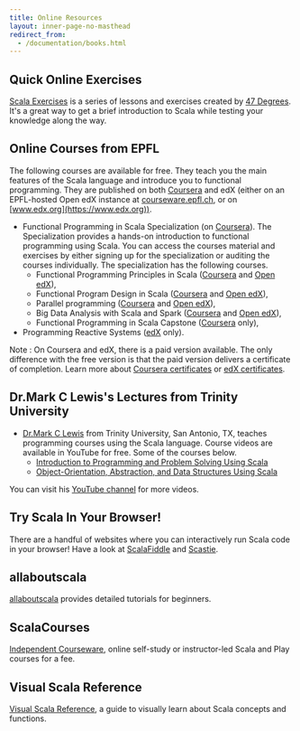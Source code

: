 ```yaml
---
title: Online Resources
layout: inner-page-no-masthead
redirect_from:
  - /documentation/books.html
---
```


## Quick Online Exercises
[Scala Exercises](https://www.scala-exercises.org/) is a series of lessons and exercises created by [47 Degrees](https://www.47deg.com/). It's a great way to get a brief introduction to Scala while testing your knowledge along the way.

## Online Courses from EPFL

The following courses are available for free. They teach you the main features of the Scala language and introduce you
to functional programming. They are published on both [Coursera](https://www.coursera.org) and edX (either on an
EPFL-hosted Open edX instance at [courseware.epfl.ch](https://courseware.epfl.ch/), or on
[www.edx.org](https://www.edx.org)).

 * Functional Programming in Scala Specialization (on [Coursera](https://www.coursera.org/specializations/scala)).
   The Specialization provides a hands-on introduction to functional programming using Scala. You can access the courses
   material and exercises by either signing up for the specialization or auditing the courses individually. The
   specialization has the following courses.
    * Functional Programming Principles in Scala ([Coursera](https://www.coursera.org/learn/progfun1) and
      [Open edX](https://courseware.epfl.ch/courses/course-v1:EPFL+progfun1+2018_T1/about)),
    * Functional Program Design in Scala ([Coursera](https://www.coursera.org/learn/progfun2) and
      [Open edX](https://courseware.epfl.ch/courses/course-v1:EPFL+progfun2+2018_T1/about)),
    * Parallel programming ([Coursera](https://www.coursera.org/learn/parprog1) and
      [Open edX](https://courseware.epfl.ch/courses/course-v1:EPFL+parprog1+2018_T1/about)),
    * Big Data Analysis with Scala and Spark ([Coursera](https://www.coursera.org/learn/scala-spark-big-data) and
      [Open edX](https://courseware.epfl.ch/courses/course-v1:EPFL+scala-spark-big-data+2018-T1/about)),
    * Functional Programming in Scala Capstone ([Coursera](https://www.coursera.org/learn/scala-capstone) only),
 * Programming Reactive Systems ([edX](https://www.edx.org/course/programming-reactive-systems) only).

Note : On Coursera and edX, there is a paid version available. The only difference with the free version is that
the paid version delivers a certificate of completion. Learn more about
[Coursera certificates](https://learner.coursera.help/hc/en-us/articles/209819053-Get-a-Course-Certificate) or
[edX certificates](https://support.edx.org/hc/en-us/categories/115002269627-Certificates).

## Dr.Mark C Lewis's Lectures from Trinity University

 * [Dr.Mark C Lewis](http://www.cs.trinity.edu/~mlewis/) from Trinity University, San Antonio, TX, teaches programming courses using the Scala language. Course videos are available in YouTube for free. Some of the courses below.
   * [Introduction to Programming and Problem Solving Using Scala](https://www.youtube.com/playlist?list=PLLMXbkbDbVt9MIJ9DV4ps-_trOzWtphYO)
   * [Object-Orientation, Abstraction, and Data Structures Using Scala](https://www.youtube.com/playlist?list=PLLMXbkbDbVt8JLumqKj-3BlHmEXPIfR42)

 You can visit his [YouTube channel](https://www.youtube.com/user/DrMarkCLewis/featured) for more videos.


## Try Scala In Your Browser!
There are a handful of websites where you can interactively run Scala code in your browser! Have a look at [ScalaFiddle](https://scalafiddle.io/) and [Scastie](http://scastie.org/).

## allaboutscala
[allaboutscala](http://allaboutscala.com/) provides detailed tutorials for beginners.

## ScalaCourses
[Independent Courseware](http://getscala.com), online self-study or instructor-led Scala and Play courses for a fee.

## Visual Scala Reference
[Visual Scala Reference](https://superruzafa.github.com/visual-scala-reference/), a guide to visually learn about Scala concepts and functions.
